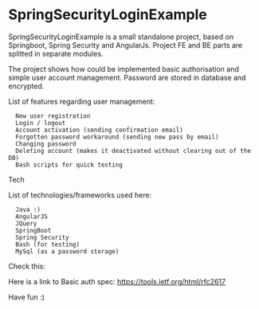 # SpringSecurityLoginExample

SpringSecurityLoginExample is a small standalone project, based on Springboot, Spring Security and AngularJs.
Project FE and BE parts are splitted in separate modules. 

The project shows how could be implemented basic authorisation and simple 
user account management. Password are stored in database and encrypted. 
 
List of features regarding user management:
  
      New user registration
      Login / logout
      Account activation (sending confirmation email)
      Forgotten password workaround (sending new pass by email)
      Changing password
      Deleting account (makes it deactivated without clearing out of the DB)
      Bash scripts for quick testing
  
Tech
  
List of technologies/frameworks used here:
  
      Java :)
      AngularJS
      JQuery
      SpringBoot
      Spring Security
      Bash (for testing)
      MySql (as a password storage)
      
Check this:
  
Here is a link to Basic auth spec:
https://tools.ietf.org/html/rfc2617
      
Have fun :)